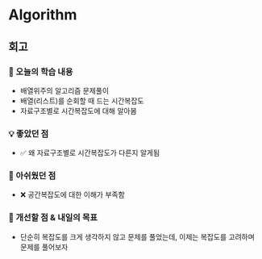 # Algorithm

## 회고

### 📌 오늘의 학습 내용
- 배열위주의 알고리즘 문제풀이
- 배열(리스트)를 순회할 때 드는 시간복잡도
- 자료구조별로 시간복잡도에 대해 알아봄


### 💡 좋았던 점
- ✅ 왜 자료구조별로 시간복잡도가 다른지 알게됨



### 🤔 아쉬웠던 점
- ❌ 공간복잡도에 대한 이해가 부족함

 
### 📝 개선할 점 & 내일의 목표
- 단순히 복잡도를 크게 생각하지 않고 문제를 풀었는데, 이제는 복잡도를 고려하며 문제를 풀어보자